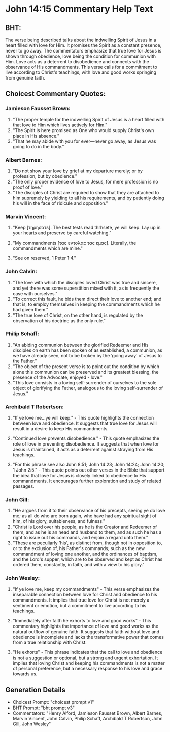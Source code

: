 # John 14:15 Commentary Help Text

## BHT:
The verse being described talks about the indwelling Spirit of Jesus in a heart filled with love for Him. It promises the Spirit as a constant presence, never to go away. The commentators emphasize that true love for Jesus is shown through obedience, love being the condition for communion with Him. Love acts as a deterrent to disobedience and connects with the observance of His commandments. This verse calls for a commitment to live according to Christ's teachings, with love and good works springing from genuine faith.

## Choicest Commentary Quotes:
### Jamieson Fausset Brown:
1. "The proper temple for the indwelling Spirit of Jesus is a heart filled with that love to Him which lives actively for Him."
2. "The Spirit is here promised as One who would supply Christ's own place in His absence."
3. "That he may abide with you for ever—never go away, as Jesus was going to do in the body."

### Albert Barnes:
1. "Do not show your love by grief at my departure merely; or by profession, but by obedience."
2. "The only proper evidence of love to Jesus, for mere profession is no proof of love."
3. "The disciples of Christ are required to show that they are attached to him supremely by yielding to all his requirements, and by patiently doing his will in the face of ridicule and opposition."

### Marvin Vincent:
1. "Keep [τηρησατε]. The best tests read thrhsete, ye will keep. Lay up in your hearts and preserve by careful watching." 

2. "My commandments [τας εντολας τας εμας]. Literally, the commandments which are mine." 

3. "See on reserved, 1 Peter 1:4."

### John Calvin:
1. "The love with which the disciples loved Christ was true and sincere, and yet there was some superstition mixed with it, as is frequently the case with ourselves."
2. "To correct this fault, he bids them direct their love to another end; and that is, to employ themselves in keeping the commandments which he had given them."
3. "The true love of Christ, on the other hand, is regulated by the observation of his doctrine as the only rule."

### Philip Schaff:
1. "An abiding communion between the glorified Redeemer and His disciples on earth has been spoken of as established, a communion, as we have already seen, not to be broken by the ‘going away’ of Jesus to the Father."
2. "The object of the present verse is to point out the condition by which alone this communion can be preserved and its greatest blessing, the presence of the Advocate, enjoyed - love."
3. "This love consists in a loving self-surrender of ourselves to the sole object of glorifying the Father, analogous to the loving self-surrender of Jesus."

### Archibald T Robertson:
1. "If ye love me...ye will keep." - This quote highlights the connection between love and obedience. It suggests that true love for Jesus will result in a desire to keep His commandments.

2. "Continued love prevents disobedience." - This quote emphasizes the role of love in preventing disobedience. It suggests that when love for Jesus is maintained, it acts as a deterrent against straying from His teachings.

3. "For this phrase see also John 8:51; John 14:23; John 14:24; John 14:20; 1 John 2:5." - This quote points out other verses in the Bible that support the idea that love for Jesus is closely linked to obedience to His commandments. It encourages further exploration and study of related passages.

### John Gill:
1. "He argues from it to their observance of his precepts, seeing ye do love me; as all do who are born again, who have had any spiritual sight of him, of his glory, suitableness, and fulness."
2. "Christ is Lord over his people, as he is the Creator and Redeemer of them, and as he is an head and husband to them, and as such he has a right to issue out his commands, and enjoin a regard unto them."
3. "These are peculiarly 'his', as distinct from, though not in opposition to, or to the exclusion of, his Father's commands; such as the new commandment of loving one another, and the ordinances of baptism, and the Lord's supper, which are to be observed and kept as Christ has ordered them, constantly, in faith, and with a view to his glory."

### John Wesley:
1. "If ye love me, keep my commandments" - This verse emphasizes the inseparable connection between love for Christ and obedience to his commandments. It implies that true love for Christ is not merely a sentiment or emotion, but a commitment to live according to his teachings.

2. "Immediately after faith he exhorts to love and good works" - This commentary highlights the importance of love and good works as the natural outflow of genuine faith. It suggests that faith without love and obedience is incomplete and lacks the transformative power that comes from a true relationship with Christ.

3. "He exhorts" - This phrase indicates that the call to love and obedience is not a suggestion or optional, but a strong and urgent exhortation. It implies that loving Christ and keeping his commandments is not a matter of personal preference, but a necessary response to his love and grace towards us.


## Generation Details
- Choicest Prompt: "choicest prompt v1"
- BHT Prompt: "bht prompt v3"
- Commentators: "Henry Alford, Jamieson Fausset Brown, Albert Barnes, Marvin Vincent, John Calvin, Philip Schaff, Archibald T Robertson, John Gill, John Wesley"
